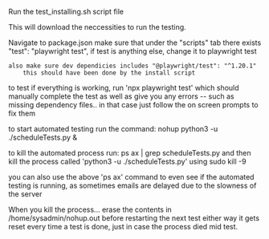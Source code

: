 Run the test_installing.sh script file

This will download the neccessities to run the testing.

Navigate to package.json 
    make sure that under the "scripts" tab there exists "test": "playwright test",    if test is anything else, change it to playwright test

    also make sure dev dependicies includes "@playwright/test": "^1.20.1"
        this should have been done by the install script

to test if everything is working, run 'npx playwright test' which should manually complete the test as well as give you any errors -- such as missing dependency files.. in that case just follow the on screen prompts to fix them

to start automated testing run the command:
                nohup python3 -u ./scheduleTests.py &

to kill the automated process run: 
                ps ax | grep scheduleTests.py
        and then kill the process called 'python3 -u ./scheduleTests.py' using sudo kill -9 <pid>

you can also use the above 'ps ax' command to even see if the automated testing is running, as sometimes emails are delayed due to the slowness of the server


When you kill the process... erase the contents in /home/sysadmin/nohup.out before restarting the next test
	either way it gets reset every time a test is done, just in case the process died mid test.
